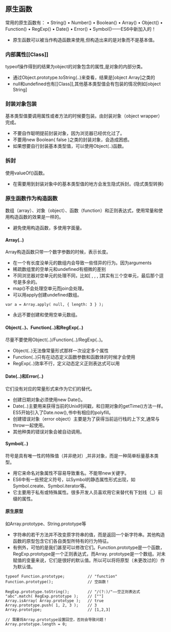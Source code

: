 ## 原生函数
常用的原生函数有：
• String()
• Number()
• Boolean()
• Array()
• Object()
• Function()
• RegExp()
• Date()
• Error()
• Symbol()——ES6中新加入的！

* 原生函数可以被当作构造函数来使用,但构造出来的是对象而不是基本值。

### 内部属性[[Class]]
typeof操作得到的结果为object的对象包含的属性,是对象的内部分类。

* 通过Object.prototype.toString(..)来查看，结果是[object Array]之类的
* null和undefined也有[[Class]],其他基本类型值会有包装的情况例如[object String]

### 封装对象包装
基本类型值要调用属性或者方法的时候要包装。由封装对象（object wrapper）完成。

* 不要自作聪明提前封装对象，因为浏览器已经优化过了。
* 不要用new Boolean( false )之类的封装对象，会造成困惑。
* 如果想要自行封装基本类型值，可以使用Object(..)函数。

### 拆封
使用valueOf()函数。

* 在需要用到封装对象中的基本类型值的地方会发生隐式拆封。(隐式类型转换)

### 原生函数作为构造函数
数组（array）、对象（object）、函数（function）和正则表达式，使用常量和使用构造函数的效果是一样的。

* 避免使用构造函数，多使用字面量。

#### Array(..)
Array构造函数只带一个数字参数的时候，表示长度。

* 在一个有长度没单元的数组内会导致一些怪异的行为。因为arguments
* 稀疏数组里的空单元和undefined有细微的差别
* 不同浏览器对空单元的处理不同，比如[ , , , ]其实有三个空单元，最后那个逗号是多余的。
* map()不会处理空单元而join会处理。
* 可以用apply创建undefined数组。
```
var a = Array.apply( null, { length: 3 } ); 
```
* 永远不要创建和使用空单元数组。

#### Object(..)、Function(..)和RegExp(..)
尽量不要使用Object(..)/Function(..)/RegExp(..)。

* Object(..)无法像常量形式那样一次设定多个属性
* Function(..)只有在动态定义函数参数和函数体的时候才会使用
* RegExp(..)效率不行，定义动态定义正则表达式可以用


#### Date(..)和Error(..)
它们没有对应的常量形式来作为它们的替代。

* 创建日期对象必须使用new Date()。
* Date(..)主要用来获得当前的Unix时间戳，和日期对象的getTime()方法一样。ES5开始引入了Date.now(),书中有相应的polyfill。
* 创建错误对象（error object）主要是为了获得当前运行栈的上下文,通常与throw一起使用。
* 其他种类的错误对象会被自动调用。

#### Symbol(..)
符号是具有唯一性的特殊值（并非绝对）,并非对象，而是一种简单标量基本类型。

* 用它来命名对象属性不容易导致重名。不能带new关键字。	
* ES6中有一些预定义符号，以Symbol的静态属性形式出现，如Symbol.create、Symbol.iterator等。
* 它主要用于私有或特殊属性。很多开发人员喜欢用它来替代有下划线（_）前缀的属性。

#### 原生原型
如Array.prototype、String.prototype等

* 字符串的若干方法并不改变原字符串的值，而是返回一个新字符串。其他构造函数的原型包含它们各自类型所特有的行为特征。
* 有例外，可怕的是我们甚至可以修改它们。Function.prototype是一个函数，RegExp.prototype是一个正则表达式，而Array. 
prototype是一个数组。对未赋值的变量来说，它们是很好的默认值。所以可以将将原型（未更改过的）作为默认值。
```
typeof Function.prototype;          // "function" 
Function.prototype();               // 空函数！ 
 
RegExp.prototype.toString();        // "/(?:)/"——空正则表达式 
"abc".match( RegExp.prototype );    // [""]
Array.isArray( Array.prototype );   // true 
Array.prototype.push( 1, 2, 3 );    // 3 
Array.prototype;                    // [1,2,3] 
 
// 需要将Array.prototype设置回空，否则会导致问题！ 
Array.prototype.length = 0;
```
